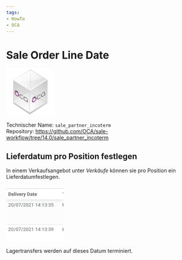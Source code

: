 ```yaml
---
tags:
- HowTo
- OCA
---
```


# Sale Order Line Date
![icon_oca_app](assets/icon_oca_app.png)

Technischer Name: `sale_partner_incoterm`\
Repository: <https://github.com/OCA/sale-workflow/tree/14.0/sale_partner_incoterm>

## Lieferdatum pro Position festlegen

In einem Verkaufsangebot unter *Verkäufe* können sie pro Position ein Lieferdatumfestlegen.

![](assets/Sale%20Order%20Line%20Date%20Delivery%20Date.png)

Lagertransfers werden auf dieses Datum terminiert.

